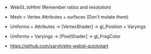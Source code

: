
* WebGL.toHtml
  (Remember ratios and resolution)

* Mesh = Vertex Attributes + surfaces
  (Don't mutate them)

* Uniforms + Attributes -> [VertexShader] -> gl_Position + Varyings

* Uniforms + Varyings -> [PixelShader] -> gl_FragColor

* https://github.com/xarvh/elm-webgl-quickstart

